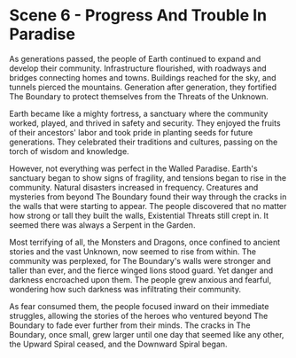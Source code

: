 # Scene 6 - Progress And Trouble In Paradise

As generations passed, the people of Earth continued to expand and develop their community. Infrastructure flourished, with roadways and bridges connecting homes and towns. Buildings reached for the sky, and tunnels pierced the mountains. Generation after generation, they fortified The Boundary to protect themselves from the Threats of the Unknown.

Earth became like a mighty fortress, a sanctuary where the community worked, played, and thrived in safety and security. They enjoyed the fruits of their ancestors' labor and took pride in planting seeds for future generations. They celebrated their traditions and cultures, passing on the torch of wisdom and knowledge.

However, not everything was perfect in the Walled Paradise. Earth's sanctuary began to show signs of fragility, and tensions began to rise in the community. Natural disasters increased in frequency. Creatures and mysteries from beyond The Boundary found their way through the cracks in the walls that were starting to appear. The people discovered that no matter how strong or tall they built the walls, Existential Threats still crept in. It seemed there was always a Serpent in the Garden. 

Most terrifying of all, the Monsters and Dragons, once confined to ancient stories and the vast Unknown, now seemed to rise from within. The community was perplexed, for The Boundary's walls were stronger and taller than ever, and the fierce winged lions stood guard. Yet danger and darkness encroached upon them. The people grew anxious and fearful, wondering how such darkness was infiltrating their community.

As fear consumed them, the people focused inward on their immediate struggles, allowing the stories of the heroes who ventured beyond The Boundary to fade ever further from their minds. The cracks in The Boundary, once small, grew larger until one day that seemed like any other, the Upward Spiral ceased, and the Downward Spiral began.   